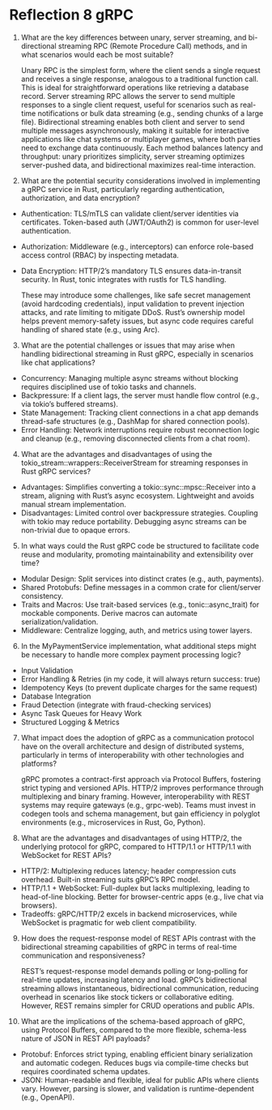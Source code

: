 # Reflection 8 gRPC

1. What are the key differences between unary, server streaming, and bi-directional streaming RPC (Remote Procedure Call) methods, and in what scenarios would each be most suitable?

   Unary RPC is the simplest form, where the client sends a single request and receives a single response, analogous to a traditional function call. This is ideal for straightforward operations like retrieving a database record. Server streaming RPC allows the server to send multiple responses to a single client request, useful for scenarios such as real-time notifications or bulk data streaming (e.g., sending chunks of a large file). Bidirectional streaming enables both client and server to send multiple messages asynchronously, making it suitable for interactive applications like chat systems or multiplayer games, where both parties need to exchange data continuously. Each method balances latency and throughput: unary prioritizes simplicity, server streaming optimizes server-pushed data, and bidirectional maximizes real-time interaction.

2. What are the potential security considerations involved in implementing a gRPC service in Rust, particularly regarding authentication, authorization, and data encryption?

- Authentication: TLS/mTLS can validate client/server identities via certificates. Token-based auth (JWT/OAuth2) is common for user-level authentication.
- Authorization: Middleware (e.g., interceptors) can enforce role-based access control (RBAC) by inspecting metadata.
- Data Encryption: HTTP/2’s mandatory TLS ensures data-in-transit security. In Rust, tonic integrates with rustls for TLS handling.

  These may introduce some challenges, like safe secret management (avoid hardcoding credentials), input validation to prevent injection attacks, and rate limiting to mitigate DDoS. Rust’s ownership model helps prevent memory-safety issues, but async code requires careful handling of shared state (e.g., using Arc<Mutex>).

3. What are the potential challenges or issues that may arise when handling bidirectional streaming in Rust gRPC, especially in scenarios like chat applications?
- Concurrency: Managing multiple async streams without blocking requires disciplined use of tokio tasks and channels.
- Backpressure: If a client lags, the server must handle flow control (e.g., via tokio’s buffered streams).
- State Management: Tracking client connections in a chat app demands thread-safe structures (e.g., DashMap for shared connection pools).
- Error Handling: Network interruptions require robust reconnection logic and cleanup (e.g., removing disconnected clients from a chat room).

4. What are the advantages and disadvantages of using the tokio_stream::wrappers::ReceiverStream for streaming responses in Rust gRPC services?
- Advantages: Simplifies converting a tokio::sync::mpsc::Receiver into a stream, aligning with Rust’s async ecosystem. Lightweight and avoids manual stream implementation.
- Disadvantages: Limited control over backpressure strategies. Coupling with tokio may reduce portability. Debugging async streams can be non-trivial due to opaque errors.

5. In what ways could the Rust gRPC code be structured to facilitate code reuse and modularity, promoting maintainability and extensibility over time?
- Modular Design: Split services into distinct crates (e.g., auth, payments).
- Shared Protobufs: Define messages in a common crate for client/server consistency.
- Traits and Macros: Use trait-based services (e.g., tonic::async_trait) for mockable components. Derive macros can automate serialization/validation.
- Middleware: Centralize logging, auth, and metrics using tower layers.

6. In the MyPaymentService implementation, what additional steps might be necessary to handle more complex payment processing logic?
- Input Validation
- Error Handling & Retries (in my code, it will always return success: true)
- Idempotency Keys (to prevent duplicate charges for the same request)
- Database Integration
- Fraud Detection (integrate with fraud-checking services)
- Async Task Queues for Heavy Work
- Structured Logging & Metrics

7. What impact does the adoption of gRPC as a communication protocol have on the overall architecture and design of distributed systems, particularly in terms of interoperability with other technologies and platforms?

   gRPC promotes a contract-first approach via Protocol Buffers, fostering strict typing and versioned APIs. HTTP/2 improves performance through multiplexing and binary framing. However, interoperability with REST systems may require gateways (e.g., grpc-web). Teams must invest in codegen tools and schema management, but gain efficiency in polyglot environments (e.g., microservices in Rust, Go, Python).

8. What are the advantages and disadvantages of using HTTP/2, the underlying protocol for gRPC, compared to HTTP/1.1 or HTTP/1.1 with WebSocket for REST APIs?
- HTTP/2: Multiplexing reduces latency; header compression cuts overhead. Built-in streaming suits gRPC’s RPC model.
- HTTP/1.1 + WebSocket: Full-duplex but lacks multiplexing, leading to head-of-line blocking. Better for browser-centric apps (e.g., live chat via browsers).
- Tradeoffs: gRPC/HTTP/2 excels in backend microservices, while WebSocket is pragmatic for web client compatibility.

9. How does the request-response model of REST APIs contrast with the bidirectional streaming capabilities of gRPC in terms of real-time communication and responsiveness?

   REST’s request-response model demands polling or long-polling for real-time updates, increasing latency and load. gRPC’s bidirectional streaming allows instantaneous, bidirectional communication, reducing overhead in scenarios like stock tickers or collaborative editing. However, REST remains simpler for CRUD operations and public APIs.

10. What are the implications of the schema-based approach of gRPC, using Protocol Buffers, compared to the more flexible, schema-less nature of JSON in REST API payloads?
- Protobuf: Enforces strict typing, enabling efficient binary serialization and automatic codegen. Reduces bugs via compile-time checks but requires coordinated schema updates.
- JSON: Human-readable and flexible, ideal for public APIs where clients vary. However, parsing is slower, and validation is runtime-dependent (e.g., OpenAPI).
